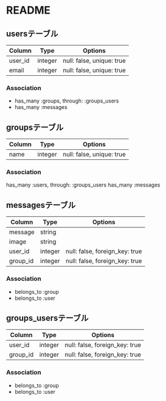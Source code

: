 # README

## usersテーブル

|Column|Type|Options|
|------|----|-------|
|user_id|integer|null: false, unique: true|
|email|integer|null: false, unique: true|

### Association
- has_many :groups, through: :groups_users
- has_many :messages


## groupsテーブル

|Column|Type|Options|
|------|----|-------|
|name|integer|null: false, unique: true|

### Association
has_many :users, through: :groups_users
has_many :messages


## messagesテーブル

|Column|Type|Options|
|------|----|-------|
|message|string|
|image|string|
|user_id|integer|null: false, foreign_key: true|
|group_id|integer|null: false, foreign_key: true|

### Association
- belongs_to :group
- belongs_to :user


## groups_usersテーブル

|Column|Type|Options|
|------|----|-------|
|user_id|integer|null: false, foreign_key: true|
|group_id|integer|null: false, foreign_key: true|

### Association
- belongs_to :group
- belongs_to :user
